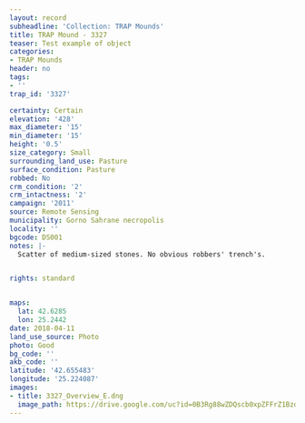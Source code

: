 ```yaml
---
layout: record
subheadline: 'Collection: TRAP Mounds'
title: TRAP Mound - 3327
teaser: Test example of object
categories:
- TRAP Mounds
header: no
tags:
- ''
trap_id: '3327'

certainty: Certain
elevation: '428'
max_diameter: '15'
min_diameter: '15'
height: '0.5'
size_category: Small
surrounding_land_use: Pasture
surface_condition: Pasture
robbed: No
crm_condition: '2'
crm_intactness: '2'
campaign: '2011'
source: Remote Sensing
municipality: Gorno Sahrane necropolis
locality: ''
bgcode: DS001
notes: |-
  Scatter of medium-sized stones. No obvious robbers' trench's.


rights: standard


maps:
  lat: 42.6285
  lon: 25.2442
date: 2018-04-11
land_use_source: Photo
photo: Good
bg_code: ''
akb_code: ''
latitude: '42.655483'
longitude: '25.224087'
images:
- title: 3327_Overview_E.dng
  image_path: https://drive.google.com/uc?id=0B3Rg88wZDQscb0xpZFFrZ1BzdjQ
---
```

